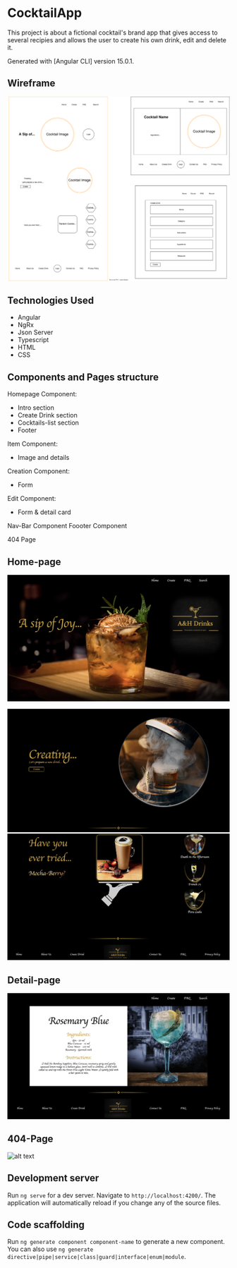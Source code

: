 # CocktailApp

This project is about a fictional cocktail's brand app that gives access to several recipies and allows the user to create his own drink, edit and delete it.

Generated with [Angular CLI] version 15.0.1.



## Wireframe

![alt text](src/assets/images/wireframe.svg)

## Technologies Used
- Angular
- NgRx
- Json Server
- Typescript
- HTML
- CSS


## Components and Pages structure
Homepage Component:
- Intro section
- Create Drink section
- Cocktails-list section
- Footer 


Item Component:
- Image and details

Creation Component:
- Form 

Edit Component:
- Form & detail card

Nav-Bar Component
Foooter Component

404 Page

## Home-page
![alt text](src/assets/images/Intro-home.png)

![alt text](src/assets/images/creating.png)
![alt text](src/assets/images/scroll-list.png)

## Detail-page
![alt text](src/assets/images/detail-page.png)

## 404-Page
![alt text](src/assets/images/pageNotFound.png)

## Development server

Run `ng serve` for a dev server. Navigate to `http://localhost:4200/`. The application will automatically reload if you change any of the source files.

## Code scaffolding

Run `ng generate component component-name` to generate a new component. You can also use `ng generate directive|pipe|service|class|guard|interface|enum|module`.



